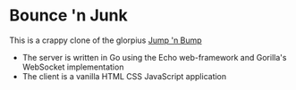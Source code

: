 # Bounce 'n Junk

This is a crappy clone of the glorpius [Jump 'n Bump](https://en.wikipedia.org/wiki/Jump_%27n_Bump)

- The server is written in Go using the Echo web-framework and Gorilla's WebSocket implementation
- The client is a vanilla HTML CSS JavaScript application
